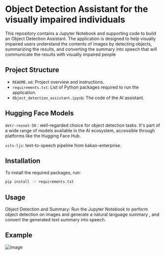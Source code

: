 # Object Detection Assistant for the visually impaired individuals

This repository contains a Jupyter Notebook and supporting code to build an Object Detection Assistant. The application is designed to help visually impaired users understand the contents of images by detecting objects, summarizing the results, and converting the summary into speech that will communicate the results with visually impaired people

## Project Structure

- `README.md`: Project overview and instructions.
- `requirements.txt`: List of Python packages required to run the application.
- `Object_detection_assistant.ipynb`: The code of the AI assistant.

## Hugging Face Models 

`detr-resnet-50` : well-regarded choice for object detection tasks. It's part of a wide range of models available in the AI ecosystem, accessible through platforms like the Hugging Face Hub.


`vits-ljs`: text-to-speech pipeline from kakao-enterprise.


## Installation

To install the required packages, run:

```bash
pip install -r requirements.txt
```
## Usage


Object Detection and Summary: Run the Jupyter Notebook to perform object detection on images and generate a natural language summary , and convert the generated text summary into speech.


## Example

![image](https://github.com/user-attachments/assets/b1049e8f-08a0-4c03-9c87-180d891eecba)
